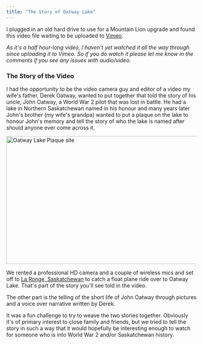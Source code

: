 ```yaml
---
title: "The Story of Oatway Lake"
---
```

<p>I plugged in an old hard drive to use for a Mountain Lion upgrade and found this video file waiting to be uploaded to <a href="https://vimeo.com/ichris">Vimeo</a>.</p>

<p><em>As it's a half hour-long video, I haven't yet watched it all the way through since uploading it to Vimeo. So if you do watch it please let me know in the comments if you see any issues with audio/video.</em></p>
<h3>The Story of the Video</h3>
<p>I had the opportunity to be the video camera guy and editor of a video my wife's father, Derek Oatway, wanted to put together that told the story of his uncle, John Oatway, a World War 2 pilot that was lost in battle. He had a lake in Northern Saskatchewan named in his honour and many years later John's brother (my wife's grandpa) wanted to put a plaque on the lake to honour John's memory and tell the story of who the lake is named after should anyone ever come across it.</p>
<p><a href="https://chrisenns.com/wp-content/uploads/2012/07/Oatway-Lake-Plaque-site.png"><img src="https://chrisenns.com/wp-content/uploads/2012/07/Oatway-Lake-Plaque-site-600x338.png" alt="Oatway Lake Plaque site" title="Oatway Lake Plaque site" width="600" height="338" class="aligncenter size-large wp-image-20614" /></a></p>
<p>We rented a professional HD camera and a couple of wireless mics and set off to <a href="https://en.wikipedia.org/wiki/La_Ronge,_Saskatchewan">La Ronge, Saskatchewan</a> to catch a float plane ride over to Oatway Lake. That's part of the story you'll see told in the video.</p>
<p>The other part is the telling of the short life of John Oatway through pictures and a voice over narrative written by Derek.</p>
<p>It was a fun challenge to try to weave the two stories together. Obviously it's of primary interest to close family and friends, but we tried to tell the story in such a way that it would hopefully be interesting enough to watch for someone who is into World War 2 and/or Saskatchewan history.</p>
